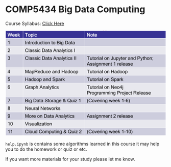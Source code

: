 # COMP5434 Big Data Computing

Course Syllabus: [Click Here](https://www.polyu.edu.hk/comp/docdrive/tpg/subject/COMP5434.pdf)

![Image](./syllabus.png)

`help.ipynb` is contains some algorithms learned in this course it may help you to do the homework or quiz or etc.

If you want more materials for your study please let me know.